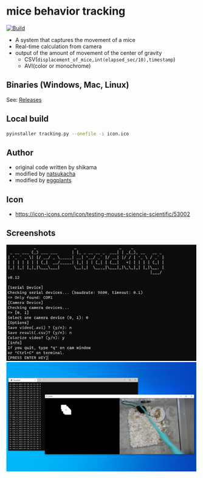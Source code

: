 # mice behavior tracking

[![Build](https://github.com/eggplants/mice-behavior-tracking/actions/workflows/build.yml/badge.svg)](https://github.com/eggplants/mice-behavior-tracking/actions/workflows/build.yml)

- A system that captures the movement of a mice
- Real-time calculation from camera
- output of the amount of movement of the center of gravity
  - CSV(`displacement_of_mice,int(elapsed_sec/10),timestamp`)
  - AVI(color or monochrome)

## Binaries (Windows, Mac, Linux)

See: [Releases](https://github.com/eggplants/mice-behavior-tracking/releases)

## Local build

```bash
pyinstaller tracking.py --onefile -i icon.ico
```

## Author

- original code written by shikama
- modified by [natsukacha](https://github.com/natsukacha)
- modified by [eggplants](https://github.com/eggplants)

## Icon

- <https://icon-icons.com/icon/testing-mouse-sciencie-scientific/53002>

## Screenshots

<img src="./img/01.png" width="500x800" alt="01" />
<img src="./img/02.png" width="500x800" alt="02" />
